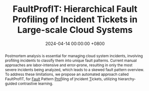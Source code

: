 ---
title:          "FaultProfIT: Hierarchical Fault Profiling of Incident Tickets in Large-scale Cloud Systems"
date:           2024-04-14 00:00:00 +0800
selected:       false
pub:            >-
                The IEEE/ACM International Conference on Software Engineering, Software Engineering in Practice, Lisbon, Portugal, Apr 2024.
pub_pre:        >-
                <span class="badge badge-pill badge-custom badge-success">ICSE'24</span>
# pub_post:       'Under review.'
# pub_last:       '<span class="badge badge-pill badge-custom badge-secondary">Conference</span><span class="badge badge-pill badge-custom badge-warning">Poster</span>'
abstract: >-
    Postmortem analysis is essential for managing cloud system incidents, involving profiling incidents to classify them into unique fault patterns.
    Current manual approaches are labor-intensive and error-prone, resulting in only the most severe incidents being analyzed, which leads to a skewed fault pattern overview.
    To address these limitations, we propose an automated approach called FaultProfIT, for <u>Fault</u> Pattern <u>Prof</u>iling of <u>I</u>ncident <u>T</u>ickets, utilizing hierarchy-guided contrastive learning.
# cover:          assets/images/covers/Prism-cover.png
authors:
    - Junjie Huang
    - Jinyang Liu
    - Zhuangbin Chen
    - Zhihan Jiang
    - Yichen Li
    - Jiazhen Gu†
    - Cong Feng
    - Zengyin Yang
    - Yongqiang Yang
    - Michael R. Lyu
links:
  Paper: https://www.zhihan-jiang.com/files/ICSE24/FaultProfIT.pdf
  Arxiv: https://arxiv.org/abs/2402.17583
  Slides: https://www.zhihan-jiang.com/files/ICSE24/FaultProfIT-slides.pdf
  DOI: https://doi.org/10.1145/3639477.3639754
  BibTex: https://www.zhihan-jiang.com/files/ICSE24/FaultProfIT-bibtex.txt
---